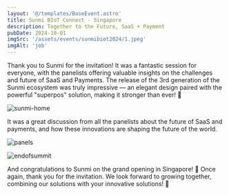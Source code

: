 ```yaml
---
layout: '@/templates/BaseEvent.astro'
title: Sunmi BIoT Connect - Singapore
description: Together to the Future, SaaS + Payment
pubDate: 2024-10-01
imgSrc: '/assets/events/sunmibiot2024/1.jpeg'
imgAlt: 'job'
---
```


Thank you to Sunmi for the invitation! It was a fantastic session for everyone, with the panelists offering valuable insights on the challenges and future of SaaS and Payments. The release of the 3rd generation of the Sunmi ecosystem was truly impressive — an elegant design paired with the powerful "superpos" solution, making it stronger than ever! 💪

![sunmi-home](/assets/events/sunmibiot2024/2.jpeg)


It was a great discussion from all the panelists about the future of SaaS and payments, and how these innovations are shaping the future of the world.

![panels](/assets/events/sunmibiot2024/3.jpeg)

![endofsummit](/assets/events/sunmibiot2024/4.jpeg)

And congratulations to Sunmi on the grand opening in Singapore! 🎉 Once again, thank you for the invitation. We look forward to growing together, combining our solutions with your innovative solutions! 🌟


